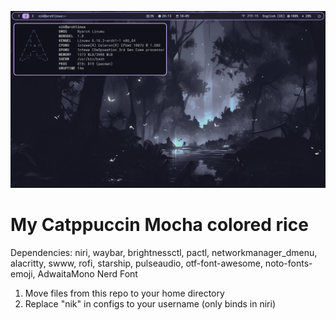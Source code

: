 ![](изображение.png)

# My Catppuccin Mocha colored rice

Dependencies: niri, waybar, brightnessctl, pactl, networkmanager_dmenu, alacritty, swww, rofi, starship, pulseaudio, otf-font-awesome, noto-fonts-emoji, AdwaitaMono Nerd Font

1. Move files from this repo to your home directory
2. Replace "nik" in configs to your username (only binds in niri)
